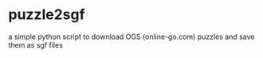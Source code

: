 # puzzle2sgf
a simple python script to download OGS (online-go.com) puzzles and save them as sgf files
